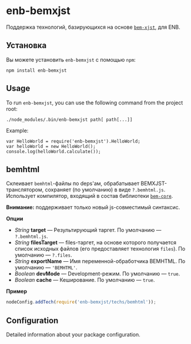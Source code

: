 enb-bemxjst
===========

Поддержка технологий, базирующихся на основе [`bem-xjst`](https://github.com/bem/bem-xjst), для ENB.

Установка
---------

Вы можете установить `enb-bemxjst` с помощью `npm`:

```
npm install enb-bemxjst
```

Usage
-----

To run `enb-bemxjst`, you can use the following command from the project root:

```
./node_modules/.bin/enb-bemxjst path[ path[...]]
```

Example:

```
var HelloWorld = require('enb-bemxjst').HelloWorld;
var helloWorld = new HelloWorld();
console.log(helloWorld.calculate());
```

bemhtml
-------

Склеивает `bemhtml`-файлы по deps'ам, обрабатывает BEMXJST-транслятором, сохраняет (по умолчанию) в виде `?.bemhtml.js`.
Использует компилятор, входящий в состав библиотеки [`bem-core`](https://github.com/bem/bem-core).

**Внимание:** поддерживает только новый js-совместимый синтаксис.

**Опции**

* *String* **target** — Результирующий таргет. По умолчанию — `?.bemhtml.js`.
* *String* **filesTarget** — files-таргет, на основе которого получается список исходных файлов (его предоставляет технология `files`). По умолчанию — `?.files`.
* *String* **exportName** — Имя переменной-обработчика BEMHTML. По умолчанию — `'BEMHTML'`.
* *Boolean* **devMode** — Development-режим. По умолчанию — `true`.
* *Boolean* **cache** — Кеширование. По умолчанию — `true`.

**Пример**

```javascript
nodeConfig.addTech(require('enb-bemxjst/techs/bemhtml'));
```

Configuration
-------------

Detailed information about your package configuration.
